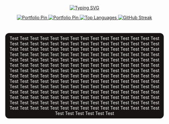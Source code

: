 <p align="center">
<a href="https://git.io/typing-svg"><img src="https://readme-typing-svg.demolab.com?font=Fira+Code&size=30&pause=1000&color=3C8A0C&center=true&width=435&lines=Hello+There;Welcome+To+My+GitHub" alt="Typing SVG" /></a>
</h1>

<p align="center">
    <a href="https://jaydenzkoci.github.io">
    <img src="https://github-readme-stats.vercel.app/api/pin/?username=JaydenzKoci&repo=jaydenzkoci.github.io&theme=merko" alt="Portfolio Pin" />
    <a href="https://github.com/JaydenzKoci/song-projects">
    <img src="https://github-readme-stats.vercel.app/api/pin/?username=JaydenzKoci&repo=song-projects&theme=merko" alt="Portfolio Pin" />
    <img src="https://github-readme-stats.vercel.app/api/top-langs/?username=JaydenzKoci&size_weight=0.5&count_weight=0.5&theme=merko&card_width=400" alt="Top Languages" />
    <img src="https://streak-stats.demolab.com?user=JaydenzKoci&theme=merko&short_numbers=true&mode=weekly&card_width=400&card_height=286"" alt="GitHub Streak" />   
</a>   
<br/>
        
&nbsp;<p align="center">
  <span style="display: inline-block; text-align: center; width: fit-content;">
[![](https://spotify-github-profile.kittinanx.com/api/view?uid=31tmvqotn24dc223gbegckkr4jka&cover_image=true&theme=default&show_offline=false&background_color=080f08&interchange=false&bar_color=b6e100&bar_color_cover=false)](https://spotify-github-profile.kittinanx.com/api/view?uid=31tmvqotn24dc223gbegckkr4jka&redirect=true) 
  </span>
 <span style="display: inline-block; text-align: center; background-color: #191414; color: white; padding: 8px 12px; border-radius: 12px; margin: 0; margin-top: -20px; width: fit-content; vertical-align: top;">
    Test Test Test Test Test Test Test Test Test Test Test Test Test Test Test Test Test Test Test Test Test Test Test Test Test Test Test Test Test Test Test Test Test Test Test Test Test Test Test Test Test Test Test Test Test Test Test Test Test Test Test Test Test Test Test Test Test Test Test Test Test Test Test Test Test Test Test Test Test Test Test Test Test Test Test Test Test Test Test Test Test Test Test Test Test Test Test Test Test Test Test Test Test Test Test Test Test Test Test Test Test Test Test Test Test Test Test Test Test Test Test Test Test Test Test Test Test Test Test Test Test Test Test Test Test Test Test Test Test Test Test Test Test Test Test Test Test Test Test Test Test Test Test Test Test Test Test Test Test Test Test Test Test Test Test Test Test Test Test Test Test Test Test Test Test Test Test Test Test Test Test Test Test Test Test Test Test Test Test Test Test Test Test Test Test Test Test Test Test Test Test Test Test Test Test Test Test Test Test Test Test Test Test Test Test Test Test Test Test Test Test Test Test Test Test Test
  </span>
</p>
<br/>

